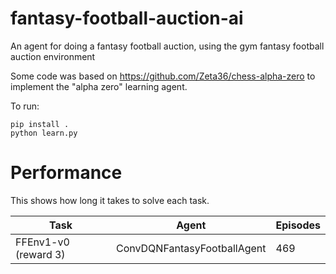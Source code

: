 # fantasy-football-auction-ai
An agent for doing a fantasy football auction, using the gym fantasy football auction environment

Some code was based on https://github.com/Zeta36/chess-alpha-zero to implement the "alpha zero"
learning agent.

To run:
````
pip install .
python learn.py
````

# Performance

This shows how long it takes to solve each task.

| Task  | Agent | Episodes |
| ------------------------------------------------------------------- | ------------------------------ | ----- |
| FFEnv1-v0 (reward 3)  | ConvDQNFantasyFootballAgent | 469   |

